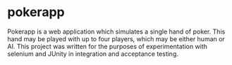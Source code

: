 # pokerapp
Pokerapp is a web application which simulates a single hand of poker. This hand may be played
with up to four players, which may be either human or AI. This project was written for the purposes of experimentation with selenium and JUnity in integration and acceptance testing.
